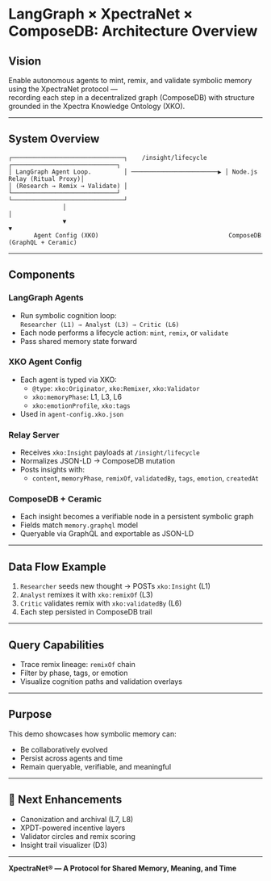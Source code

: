 # LangGraph × XpectraNet × ComposeDB: Architecture Overview

## Vision

Enable autonomous agents to mint, remix, and validate symbolic memory using the XpectraNet protocol —  
recording each step in a decentralized graph (ComposeDB) with structure grounded in the Xpectra Knowledge Ontology (XKO).

---

## System Overview

```
┌───────────────────────────────┐    /insight/lifecycle     ┌─────────────────────────────┐
│ LangGraph Agent Loop.         │ ────────────────────────▶ │ Node.js Relay (Ritual Proxy)│
│ (Research → Remix → Validate) │                           └─────────────────────────────┘
└───────────────────────────────┘
               │                                                          │
               ▼                                                          ▼
       Agent Config (XKO)                                    ComposeDB (GraphQL + Ceramic)
```

---

## Components

### LangGraph Agents
- Run symbolic cognition loop:  
  `Researcher (L1) → Analyst (L3) → Critic (L6)`
- Each node performs a lifecycle action: `mint`, `remix`, or `validate`
- Pass shared memory state forward

### XKO Agent Config
- Each agent is typed via XKO:
  - `@type`: `xko:Originator`, `xko:Remixer`, `xko:Validator`
  - `xko:memoryPhase`: L1, L3, L6
  - `xko:emotionProfile`, `xko:tags`
- Used in `agent-config.xko.json`

### Relay Server
- Receives `xko:Insight` payloads at `/insight/lifecycle`
- Normalizes JSON-LD → ComposeDB mutation
- Posts insights with:
  - `content`, `memoryPhase`, `remixOf`, `validatedBy`, `tags`, `emotion`, `createdAt`

### ComposeDB + Ceramic
- Each insight becomes a verifiable node in a persistent symbolic graph
- Fields match `memory.graphql` model
- Queryable via GraphQL and exportable as JSON-LD

---

## Data Flow Example

1. `Researcher` seeds new thought → POSTs `xko:Insight` (L1)
2. `Analyst` remixes it with `xko:remixOf` (L3)
3. `Critic` validates remix with `xko:validatedBy` (L6)
4. Each step persisted in ComposeDB trail

---

## Query Capabilities

- Trace remix lineage: `remixOf` chain
- Filter by phase, tags, or emotion
- Visualize cognition paths and validation overlays

---

## Purpose

This demo showcases how symbolic memory can:
- Be collaboratively evolved
- Persist across agents and time
- Remain queryable, verifiable, and meaningful

---

## 📌 Next Enhancements

- Canonization and archival (L7, L8)
- XPDT-powered incentive layers
- Validator circles and remix scoring
- Insight trail visualizer (D3)

---

**XpectraNet® — A Protocol for Shared Memory, Meaning, and Time**
